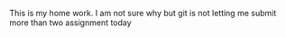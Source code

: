 This is my home work.
I am not sure why but git is not letting me submit more than two assignment today
